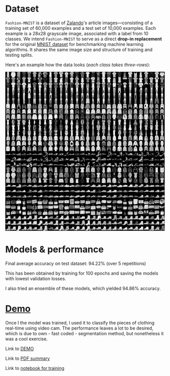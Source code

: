 # Dataset
`Fashion-MNIST` is a dataset of [Zalando](https://jobs.zalando.com/tech/)'s article images—consisting of a training set of 60,000 examples and a test set of 10,000 examples. Each example is a 28x28 grayscale image, associated with a label from 10 classes. We intend `Fashion-MNIST` to serve as a direct **drop-in replacement** for the original [MNIST dataset](http://yann.lecun.com/exdb/mnist/) for benchmarking machine learning algorithms. It shares the same image size and structure of training and testing splits.

Here's an example how the data looks (*each class takes three-rows*):

![](doc/img/fashion-mnist-sprite.png)

# Models & performance

Final average accuracy on test dataset: 94.22% (over 5 repetitions)

This has been obtained by training for 100 epochs and saving the models with lowest validation losses.

I also tried an ensemble of these models, which yielded 94.86% accuracy.

# [Demo](https://drive.google.com/file/d/1_4bvgIwhTv0_P-BhrG4WdfYNN8W-1ZaX/view)
Once I the model was trained, I used it to classify the pieces of clothing real-time using video cam. 
The performance leaves a lot to be desired, which is due to own - fast coded - segmentation method, but nonetheless it was a cool exercise.

Link to [DEMO](https://drive.google.com/file/d/1_4bvgIwhTv0_P-BhrG4WdfYNN8W-1ZaX/view) 

Link to [PDF summary](https://github.com/JakubCzerny/fashion-mnist-assignment/blob/master/assignment.pdf)

Link to [notebook for training](https://github.com/JakubCzerny/fashion-mnist-assignment/blob/master/my_code/training.ipynb)


